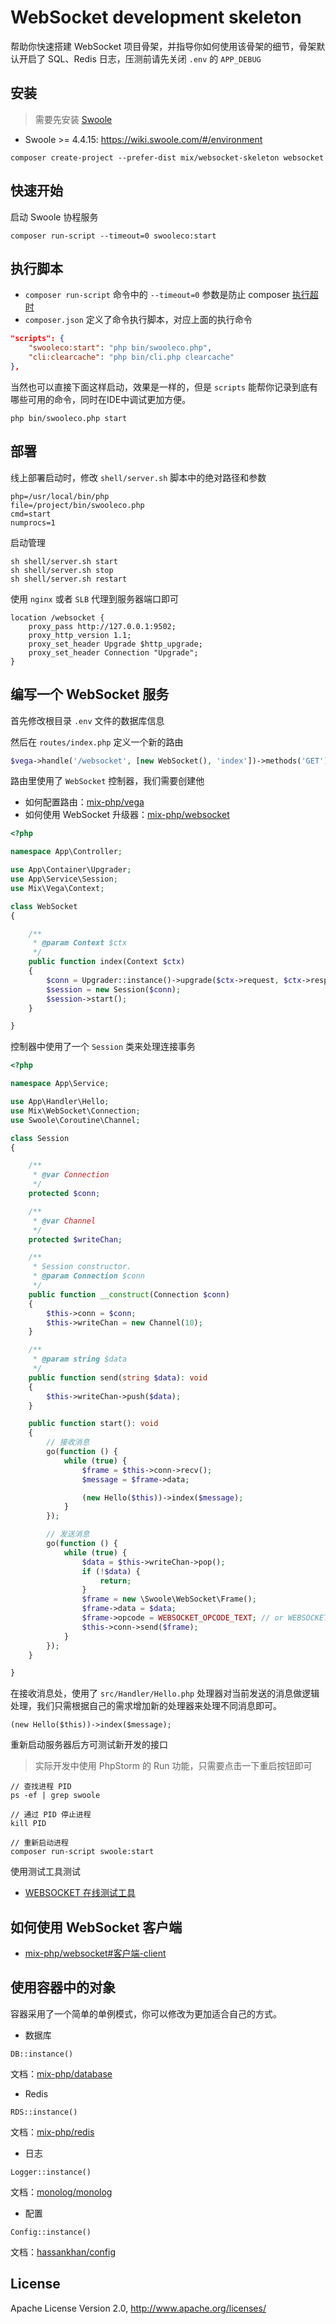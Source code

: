 # WebSocket development skeleton

帮助你快速搭建 WebSocket 项目骨架，并指导你如何使用该骨架的细节，骨架默认开启了 SQL、Redis 日志，压测前请先关闭 `.env` 的 `APP_DEBUG`

## 安装

> 需要先安装 [Swoole](https://wiki.swoole.com/#/environment)

- Swoole >= 4.4.15: https://wiki.swoole.com/#/environment

```
composer create-project --prefer-dist mix/websocket-skeleton websocket
```

## 快速开始

启动 Swoole 协程服务

```
composer run-script --timeout=0 swooleco:start
```

## 执行脚本

- `composer run-script` 命令中的 `--timeout=0` 参数是防止 composer [执行超时](https://getcomposer.org/doc/06-config.md#process-timeout)
- `composer.json` 定义了命令执行脚本，对应上面的执行命令

```json
"scripts": {
    "swooleco:start": "php bin/swooleco.php",
    "cli:clearcache": "php bin/cli.php clearcache"
},
```


当然也可以直接下面这样启动，效果是一样的，但是 `scripts` 能帮你记录到底有哪些可用的命令，同时在IDE中调试更加方便。

```
php bin/swooleco.php start
```

## 部署

线上部署启动时，修改 `shell/server.sh` 脚本中的绝对路径和参数

```
php=/usr/local/bin/php
file=/project/bin/swooleco.php
cmd=start
numprocs=1
```

启动管理

```
sh shell/server.sh start
sh shell/server.sh stop
sh shell/server.sh restart
```

使用 `nginx` 或者 `SLB` 代理到服务器端口即可

```
location /websocket {
    proxy_pass http://127.0.0.1:9502;
    proxy_http_version 1.1;
    proxy_set_header Upgrade $http_upgrade;
    proxy_set_header Connection "Upgrade";
}
```

## 编写一个 WebSocket 服务

首先修改根目录 `.env` 文件的数据库信息

然后在 `routes/index.php` 定义一个新的路由

```php
$vega->handle('/websocket', [new WebSocket(), 'index'])->methods('GET');
```

路由里使用了 `WebSocket` 控制器，我们需要创建他

- 如何配置路由：[mix-php/vega](https://github.com/mix-php/vega#readme)
- 如何使用 WebSocket 升级器：[mix-php/websocket](https://github.com/mix-php/websocket#readme)

```php
<?php

namespace App\Controller;

use App\Container\Upgrader;
use App\Service\Session;
use Mix\Vega\Context;

class WebSocket
{

    /**
     * @param Context $ctx
     */
    public function index(Context $ctx)
    {
        $conn = Upgrader::instance()->upgrade($ctx->request, $ctx->response);
        $session = new Session($conn);
        $session->start();
    }

}
```

控制器中使用了一个 `Session` 类来处理连接事务

```php
<?php

namespace App\Service;

use App\Handler\Hello;
use Mix\WebSocket\Connection;
use Swoole\Coroutine\Channel;

class Session
{

    /**
     * @var Connection
     */
    protected $conn;

    /**
     * @var Channel
     */
    protected $writeChan;

    /**
     * Session constructor.
     * @param Connection $conn
     */
    public function __construct(Connection $conn)
    {
        $this->conn = $conn;
        $this->writeChan = new Channel(10);
    }

    /**
     * @param string $data
     */
    public function send(string $data): void
    {
        $this->writeChan->push($data);
    }

    public function start(): void
    {
        // 接收消息
        go(function () {
            while (true) {
                $frame = $this->conn->recv();
                $message = $frame->data;

                (new Hello($this))->index($message);
            }
        });

        // 发送消息
        go(function () {
            while (true) {
                $data = $this->writeChan->pop();
                if (!$data) {
                    return;
                }
                $frame = new \Swoole\WebSocket\Frame();
                $frame->data = $data;
                $frame->opcode = WEBSOCKET_OPCODE_TEXT; // or WEBSOCKET_OPCODE_BINARY
                $this->conn->send($frame);
            }
        });
    }

}
```

在接收消息处，使用了 `src/Handler/Hello.php` 处理器对当前发送的消息做逻辑处理，我们只需根据自己的需求增加新的处理器来处理不同消息即可。

```
(new Hello($this))->index($message);
```

重新启动服务器后方可测试新开发的接口

> 实际开发中使用 PhpStorm 的 Run 功能，只需要点击一下重启按钮即可

```
// 查找进程 PID
ps -ef | grep swoole

// 通过 PID 停止进程
kill PID

// 重新启动进程
composer run-script swoole:start
```

使用测试工具测试

- [WEBSOCKET 在线测试工具](http://www.easyswoole.com/wstool.html)

## 如何使用 WebSocket 客户端

- [mix-php/websocket#客户端-client](https://github.com/mix-php/websocket#%E5%AE%A2%E6%88%B7%E7%AB%AF-client)

## 使用容器中的对象

容器采用了一个简单的单例模式，你可以修改为更加适合自己的方式。

- 数据库

```
DB::instance()
```

文档：[mix-php/database](https://github.com/mix-php/database#readme)

- Redis

```
RDS::instance()
```

文档：[mix-php/redis](https://github.com/mix-php/redis#readme)

- 日志

```
Logger::instance()
```

文档：[monolog/monolog](https://seldaek.github.io/monolog/doc/01-usage.html)

- 配置

```
Config::instance()
```

文档：[hassankhan/config](https://github.com/hassankhan/config#getting-values)

## License

Apache License Version 2.0, http://www.apache.org/licenses/
